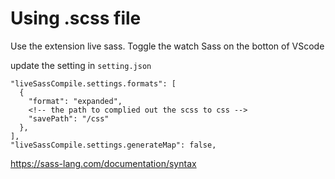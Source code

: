 # Using .scss file

Use the extension live sass. Toggle the watch Sass on the botton of VScode

update the setting in `setting.json`
```
"liveSassCompile.settings.formats": [
  {
    "format": "expanded",
    <!-- the path to complied out the scss to css -->
    "savePath": "/css"
  },
],
"liveSassCompile.settings.generateMap": false,
```


https://sass-lang.com/documentation/syntax
